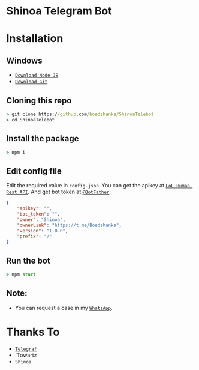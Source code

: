 # Shinoa Telegram Bot

# Installation

## Windows
* [`Download Node JS`](https://nodejs.org/en/download/)
* [`Download Git`](https://git-scm.com/download/win)


## Cloning this repo
```cmd
> git clone https://github.com/boedzhanks/ShinoaTelebot
> cd ShinoaTelebot
```

## Install the package
```cmd
> npm i
```

## Edit config file
Edit the required value in `config.json`. You can get the apikey at [`LoL Human Rest API`](http://api.lolhuman.xyz/). And get bot token at [`@BotFather`](http://t.me/BotFather).
```json
{
    "apikey": "",
    "bot_token": "",
    "owner": "Shinoa",
    "ownerLink": "https://t.me/Boedzhanks",
    "version": "1.0.0",
    "prefix": "/"
}
```

## Run the bot
```cmd
> npm start
```

## Note:
* You can request a case in my [`WhatsApp`](http://wa.me/62895418200111).

# Thanks To
* [`Telegraf`](https://github.com/telegraf/telegraf)
* `Towartz
* `Shinoa`
